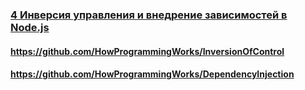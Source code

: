 ### [4 Инверсия управления и внедрение зависимостей в Node.js](https://www.youtube.com/watch?v=Fz86Fdjz-LM)

#### https://github.com/HowProgrammingWorks/InversionOfControl

#### https://github.com/HowProgrammingWorks/DependencyInjection

